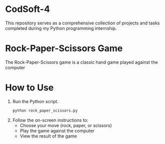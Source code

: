 # CodSoft-4
This repository serves as a comprehensive collection of projects and tasks completed during my Python programming internship.

# Rock-Paper-Scissors Game
The Rock-Paper-Scissors game is a classic hand game played against the computer

# How to Use
1. Run the Python script.
   ```bash
   python rock_paper_scissors.py
2. Follow the on-screen instructions to:
   - Choose your move (rock, paper, or scissors)
   - Play the game against the computer
   - View the result of the game
